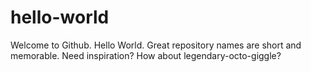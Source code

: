 # hello-world
Welcome to Github. Hello World. Great repository names are short and memorable. Need inspiration? How about legendary-octo-giggle? 
